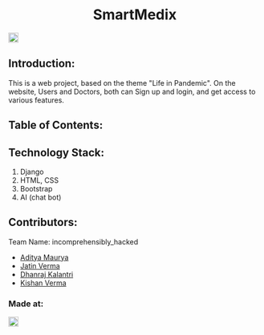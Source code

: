 
<h1 align="center">SmartMedix</h1>
<p align="center">
</p>

<a href="https://hack36.com"> <img src="http://bit.ly/BuiltAtHack36" height=20px> </a>


## Introduction:
  This is a web project, based on the theme "Life in Pandemic". On the website, Users and Doctors, both can Sign up and login, and get access to various features. 
  
## Table of Contents:


## Technology Stack:
  1) Django
  2) HTML, CSS
  3) Bootstrap
  4) AI (chat bot)
  

## Contributors:

Team Name: incomprehensibly_hacked

* [Aditya Maurya](https://github.com/maditya01)
* [Jatin Verma](https://github.com/Jatin4185)
* [Dhanraj Kalantri](https://github.com/dhanraj008)
* [Kishan Verma](https://github.com/kishan-23)


### Made at:
<a href="https://hack36.com"> <img src="http://bit.ly/BuiltAtHack36" height=20px> </a>
